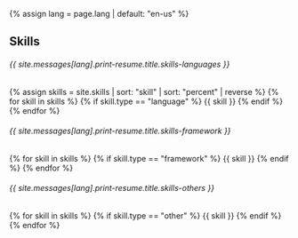 {% assign lang = page.lang | default: "en-us" %}

<h2 class="txt-center">Skills</h2>

<h6>{{ site.messages[lang].print-resume.title.skills-languages }}</h6>
{% assign skills = site.skills | sort: "skill" | sort: "percent" | reverse %}
{% for skill in skills %}
  {% if skill.type == "language" %}
    {{ skill }}
  {% endif %}
{% endfor %}
<h6>{{ site.messages[lang].print-resume.title.skills-framework }}</h6>
{% for skill in skills %}
  {% if skill.type == "framework" %}
    {{ skill }}
  {% endif %}
{% endfor %}
<h6>{{ site.messages[lang].print-resume.title.skills-others }}</h6>
{% for skill in skills %}
  {% if skill.type == "other" %}
    {{ skill }}
  {% endif %}
{% endfor %}
